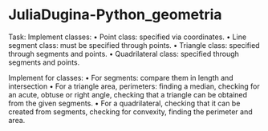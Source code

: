 # JuliaDugina-Python_geometria
Task:
Implement classes:
• Point class: specified via coordinates.
• Line segment class: must be specified through points.
• Triangle class: specified through segments and points.
• Quadrilateral class: specified through segments and points.

Implement for classes:
• For segments: compare them in length and intersection
• For a triangle area, perimeters: finding a median, checking for an acute, obtuse or right angle, checking that a triangle can be obtained from the given segments.
• For a quadrilateral, checking that it can be created from segments, checking for convexity, finding the perimeter and area.
